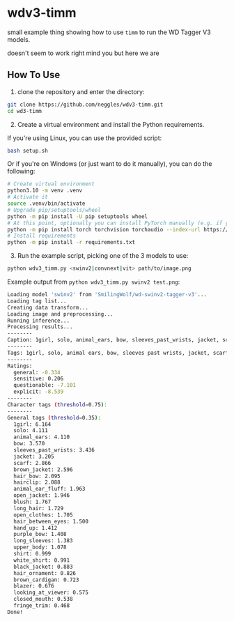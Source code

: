 # wdv3-timm

small example thing showing how to use `timm` to run the WD Tagger V3 models.

doesn't seem to work right mind you but here we are

## How To Use

1. clone the repository and enter the directory:
```sh
git clone https://github.com/neggles/wdv3-timm.git
cd wd3-timm
```

2. Create a virtual environment and install the Python requirements.

If you're using Linux, you can use the provided script:
```sh
bash setup.sh
```

Or if you're on Windows (or just want to do it manually), you can do the following:
```sh
# Create virtual environment
python3.10 -m venv .venv
# Activate it
source .venv/bin/activate
# Upgrade pip/setuptools/wheel
python -m pip install -U pip setuptools wheel
# At this point, optionally you can install PyTorch manually (e.g. if you are not using an nVidia GPU)
python -m pip install torch torchvision torchaudio --index-url https://download.pytorch.org/whl/cpu
# Install requirements
python -m pip install -r requirements.txt
```

3. Run the example script, picking one of the 3 models to use:
```sh
python wdv3_timm.py <swinv2|convnext|vit> path/to/image.png
```

Example output from `python wdv3_timm.py swinv2 test.png`:
```sh
Loading model 'swinv2' from 'SmilingWolf/wd-swinv2-tagger-v3'...
Loading tag list...
Creating data transform...
Loading image and preprocessing...
Running inference...
Processing results...
--------
Caption: 1girl, solo, animal_ears, bow, sleeves_past_wrists, jacket, scarf, brown_jacket, hair_bow, hairclip, animal_ear_fluff, open_jacket, blush, long_hair, open_clothes, hair_between_eyes, hand_up, purple_bow, long_sleeves, upper_body, shirt, white_shirt, black_jacket, hair_ornament, brown_cardigan, blazer, looking_at_viewer, closed_mouth, fringe_trim
--------
Tags: 1girl, solo, animal ears, bow, sleeves past wrists, jacket, scarf, brown jacket, hair bow, hairclip, animal ear fluff, open jacket, blush, long hair, open clothes, hair between eyes, hand up, purple bow, long sleeves, upper body, shirt, white shirt, black jacket, hair ornament, brown cardigan, blazer, looking at viewer, closed mouth, fringe trim
--------
Ratings:
  general: -0.334
  sensitive: 0.206
  questionable: -7.101
  explicit: -8.539
--------
Character tags (threshold=0.75):
--------
General tags (threshold=0.35):
  1girl: 6.164
  solo: 4.111
  animal_ears: 4.110
  bow: 3.570
  sleeves_past_wrists: 3.436
  jacket: 3.205
  scarf: 2.866
  brown_jacket: 2.596
  hair_bow: 2.095
  hairclip: 2.088
  animal_ear_fluff: 1.963
  open_jacket: 1.946
  blush: 1.767
  long_hair: 1.729
  open_clothes: 1.705
  hair_between_eyes: 1.500
  hand_up: 1.412
  purple_bow: 1.408
  long_sleeves: 1.383
  upper_body: 1.078
  shirt: 0.999
  white_shirt: 0.991
  black_jacket: 0.883
  hair_ornament: 0.826
  brown_cardigan: 0.723
  blazer: 0.676
  looking_at_viewer: 0.575
  closed_mouth: 0.538
  fringe_trim: 0.468
Done!

```
